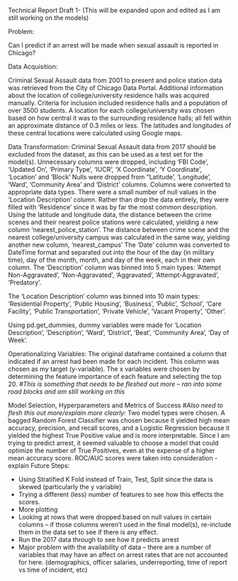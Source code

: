 
Technical Report Draft 1-
(This will be expanded upon and edited as I am still working on the models)

Problem: 

Can I predict if an arrest will be made when sexual assault is reported in Chicago? 

Data Acquisition:  

Criminal Sexual Assault data from 2001 to present and police station data was retrieved from the City of Chicago Data Portal. Additional information about the location of college/university residence halls was acquired manually. Criteria for inclusion included residence halls and a population of over 3500 students.  A location for each college/university was chosen based on how central it was to the surrounding residence halls; all fell within an approximate distance of 0.3 miles or less. The latitudes and longitudes of these central locations were calculated using Google maps.

Data Transformation: 
Criminal Sexual Assault data from 2017 should be excluded from the dataset, as this can be used as a test set for the model(s). 
Unnecessary columns were dropped, including ‘FBI Code’, ‘Updated On’, ‘Primary Type’, ‘IUCR’, ‘X Coordinate’, ‘Y Coordinate’, ‘Location’ and ‘Block’ Nulls were dropped from “Latitude’, ‘Longitude’, ‘Ward’, ‘Community Area’ and ‘District’ columns. Columns were converted to appropriate data types. There were a small number of null values in the ‘Location Description’ column. Rather than drop the data entirely, they were filled with ‘Residence’ since it was by far the most common description. 
Using the latitude and longitude data, the distance between the crime scenes and their nearest police stations were calculated, yielding a new column ‘nearest_police_station’. The distance between crime scene and the nearest college/university campus was calculated in the same way, yielding another new column, ‘nearest_campus’
The ‘Date’ column was converted to DateTime format and separated out into the hour of the day (in military time), day of the month, month, and day of the week, each in their own column.
The ‘Description’ column was binned into 5 main types: ‘Attempt Non-Aggravated’, ‘Non-Aggravated’, ‘Aggravated’, ‘Attempt-Aggravated’, ‘Predatory’.

The ‘Location Description’ column was binned into 10 main types:  ‘Residential Property’, ‘Public Housing’, ‘Business’, ‘Public’, ‘School’, ‘Care Facility’, ‘Public Transportation’, ‘Private Vehicle’, ‘Vacant Property’, ‘Other’.

Using pd.get_dummies, dummy variables were made for ‘Location Description’, ‘Description’, ‘Ward’, ‘District’, ‘Beat’, ‘Community Area’, ‘Day of Week’.

Operationalizing Variables: 
The original dataframe contained a column that indicated if an arrest had been made for each incident. This column was chosen as my target (y-variable). The x variables were chosen by determining the feature importance of each feature and selecting the top 20. *#This is something that needs to be fleshed out more – ran into some road blocks and am still working on this*

Model Selection, Hyperparameters and Metrics of Success
*#Also need to flesh this out more/explain more clearly*:
Two model types were chosen. A bagged Random Forest Classifier was chosen because it yielded high mean accuracy, precision, and recall scores, and a Logistic Regression because it yielded the highest True Positive value and is more interpretable. Since I am trying to predict arrest, it seemed valuable to choose a model that could optimize the number of True Positives, even at the expense of a higher mean accuracy score.
ROC/AUC scores were taken into consideration  - explain
Future Steps:
-	Using Stratified K Fold instead of Train, Test, Split since the data is skewed (particularly the y variable)
-	Trying a different (less) number of features to see how this effects the scores.
-	More plotting
-	Looking at rows that were dropped based on null values in certain columns – if those columns weren’t used in the final model(s), re-include them in the data set to see if there is any effect.
-	Run the 2017 data through to see how it predicts arrest
-	Major problem with the availability of data – there are a number of variables that may have an affect on arrest rates that are not accounted for here. (demographics, officer salaries, underreporting, time of report vs time of incident, etc)
